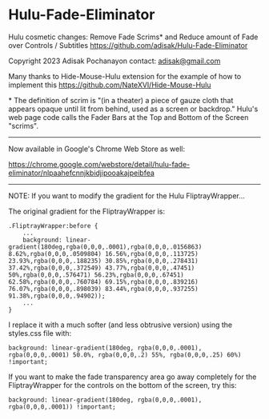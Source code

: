 # Hulu-Fade-Eliminator
Hulu cosmetic changes: Remove Fade Scrims* and Reduce amount of Fade over Controls / Subtitles
	https://github.com/adisak/Hulu-Fade-Eliminator

Copyright 2023 Adisak Pochanayon
contact: adisak@gmail.com

Many thanks to Hide-Mouse-Hulu extension for the example of how to implement this
	https://github.com/NateXVI/Hide-Mouse-Hulu

\* The definition of scrim is "(in a theater) a piece of gauze cloth that appears opaque until lit from behind, used as a screen or backdrop."  Hulu's web page code calls the Fader Bars at the Top and Bottom of the Screen "scrims".

-----

Now available in Google's Chrome Web Store as well:

https://chrome.google.com/webstore/detail/hulu-fade-eliminator/nlpaahefcnnjkbidjipooakajpeibfea

-----

NOTE: If you want to modify the gradient for the Hulu FliptrayWrapper...

The original gradient for the FliptrayWrapper is:

	.FliptrayWrapper:before {
		...
		background: linear-gradient(180deg,rgba(0,0,0,.0001),rgba(0,0,0,.0156863) 8.62%,rgba(0,0,0,.0509804) 16.56%,rgba(0,0,0,.113725) 23.93%,rgba(0,0,0,.188235) 30.85%,rgba(0,0,0,.278431) 37.42%,rgba(0,0,0,.372549) 43.77%,rgba(0,0,0,.47451) 50%,rgba(0,0,0,.576471) 56.23%,rgba(0,0,0,.67451) 62.58%,rgba(0,0,0,.760784) 69.15%,rgba(0,0,0,.839216) 76.07%,rgba(0,0,0,.898039) 83.44%,rgba(0,0,0,.937255) 91.38%,rgba(0,0,0,.94902));
		...
	}

I replace it with a much softer (and less obtrusive version) using the styles.css file with:

    background: linear-gradient(180deg, rgba(0,0,0,.0001), rgba(0,0,0,.0001) 50.0%, rgba(0,0,0,.2) 55%, rgba(0,0,0,.25) 60%) !important;

If you want to make the fade transparency area go away completely for the FliptrayWrapper for the controls on the bottom of the screen, try this:

    background: linear-gradient(180deg, rgba(0,0,0,.0001), rgba(0,0,0,.0001)) !important;
	